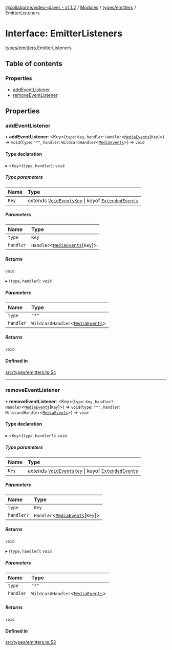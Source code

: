 [@collaborne/video-player - v1.1.2](/docs/../README.md) / [Modules](/docs/modules.md) / [types/emitters](/docs/modules/types_emitters.md) / EmitterListeners

# Interface: EmitterListeners

[types/emitters](/docs/modules/types_emitters.md).EmitterListeners

## Table of contents

### Properties

- [addEventListener](/docs/interfaces/types_emitters.EmitterListeners.md#addeventlistener)
- [removeEventListener](/docs/interfaces/types_emitters.EmitterListeners.md#removeeventlistener)

## Properties

### addEventListener

• **addEventListener**: <Key\>(`type`: `Key`, `handler`: `Handler`<[`MediaEvents`](/docs/modules/types_emitters.md#mediaevents)[`Key`]\>) => `void`(`type`: ``"*"``, `handler`: `WildcardHandler`<[`MediaEvents`](/docs/modules/types_emitters.md#mediaevents)\>) => `void`

#### Type declaration

▸ <`Key`\>(`type`, `handler`): `void`

##### Type parameters

| Name | Type |
| :------ | :------ |
| `Key` | extends [`VoidEventsKey`](/docs/modules/types_emitters.md#voideventskey) \| keyof [`ExtendedEvents`](/docs/modules/types_emitters.md#extendedevents) |

##### Parameters

| Name | Type |
| :------ | :------ |
| `type` | `Key` |
| `handler` | `Handler`<[`MediaEvents`](/docs/modules/types_emitters.md#mediaevents)[`Key`]\> |

##### Returns

`void`

▸ (`type`, `handler`): `void`

##### Parameters

| Name | Type |
| :------ | :------ |
| `type` | ``"*"`` |
| `handler` | `WildcardHandler`<[`MediaEvents`](/docs/modules/types_emitters.md#mediaevents)\> |

##### Returns

`void`

#### Defined in

[src/types/emitters.ts:54](https://github.com/Collaborne/video-player/blob/1c3dd32/src/types/emitters.ts#L54)

___

### removeEventListener

• **removeEventListener**: <Key\>(`type`: `Key`, `handler?`: `Handler`<[`MediaEvents`](/docs/modules/types_emitters.md#mediaevents)[`Key`]\>) => `void`(`type`: ``"*"``, `handler`: `WildcardHandler`<[`MediaEvents`](/docs/modules/types_emitters.md#mediaevents)\>) => `void`

#### Type declaration

▸ <`Key`\>(`type`, `handler?`): `void`

##### Type parameters

| Name | Type |
| :------ | :------ |
| `Key` | extends [`VoidEventsKey`](/docs/modules/types_emitters.md#voideventskey) \| keyof [`ExtendedEvents`](/docs/modules/types_emitters.md#extendedevents) |

##### Parameters

| Name | Type |
| :------ | :------ |
| `type` | `Key` |
| `handler?` | `Handler`<[`MediaEvents`](/docs/modules/types_emitters.md#mediaevents)[`Key`]\> |

##### Returns

`void`

▸ (`type`, `handler`): `void`

##### Parameters

| Name | Type |
| :------ | :------ |
| `type` | ``"*"`` |
| `handler` | `WildcardHandler`<[`MediaEvents`](/docs/modules/types_emitters.md#mediaevents)\> |

##### Returns

`void`

#### Defined in

[src/types/emitters.ts:53](https://github.com/Collaborne/video-player/blob/1c3dd32/src/types/emitters.ts#L53)
